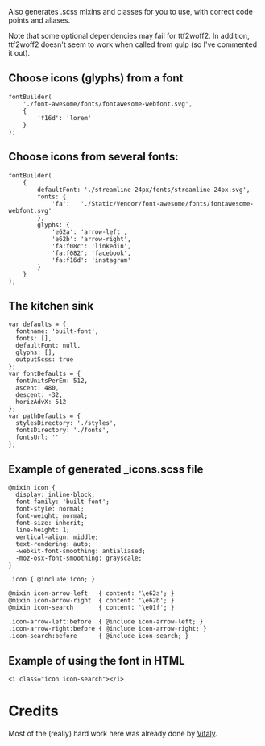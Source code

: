 Also generates .scss mixins and classes for you to use, with correct code points and aliases.

Note that some optional dependencies may fail for ttf2woff2. In addition, ttf2woff2 doesn't seem to work when called from gulp (so I've commented it out).

Choose icons (glyphs) from a font
---------------------------------

    fontBuilder(
        './font-awesome/fonts/fontawesome-webfont.svg',
        {
            'f16d': 'lorem'
        }
    );
    
Choose icons from several fonts:
--------------------------------

    fontBuilder(
        {
            defaultFont: './streamline-24px/fonts/streamline-24px.svg',
            fonts: {
                'fa':   './Static/Vendor/font-awesome/fonts/fontawesome-webfont.svg'
            },
            glyphs: {
                'e62a': 'arrow-left',
                'e62b': 'arrow-right',
                'fa:f08c': 'linkedin',
                'fa:f082': 'facebook',
                'fa:f16d': 'instagram'
            }
        }
    );
    
The kitchen sink
----------------

    var defaults = {
      fontname: 'built-font',
      fonts: [],
      defaultFont: null,
      glyphs: [],
      outputScss: true
    };
    var fontDefaults = {
      fontUnitsPerEm: 512,
      ascent: 480,
      descent: -32,
      horizAdvX: 512
    };
    var pathDefaults = {
      stylesDirectory: './styles',
      fontsDirectory: './fonts',
      fontsUrl: ''
    };
    
Example of generated _icons.scss file
-------------------------------------

    @mixin icon {
      display: inline-block;
      font-family: 'built-font';
      font-style: normal;
      font-weight: normal;
      font-size: inherit;
      line-height: 1;
      vertical-align: middle;
      text-rendering: auto;
      -webkit-font-smoothing: antialiased;
      -moz-osx-font-smoothing: grayscale;
    }

    .icon { @include icon; }

    @mixin icon-arrow-left   { content: '\e62a'; }
    @mixin icon-arrow-right  { content: '\e62b'; }
    @mixin icon-search       { content: '\e01f'; }

    .icon-arrow-left:before  { @include icon-arrow-left; }
    .icon-arrow-right:before { @include icon-arrow-right; }
    .icon-search:before      { @include icon-search; }
  
Example of using the font in HTML
---------------------------------

    <i class="icon icon-search"></i>

Credits
=======

Most of the (really) hard work here was already done by [Vitaly](https://github.com/puzrin).